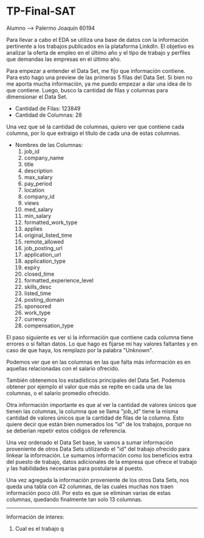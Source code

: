 # TP-Final-SAT
Alumno --> Palermo Joaquin 60194

Para llevar a cabo el EDA se utiliza una base de datos con la información pertinente a los trabajos publicados en la plataforma LinkdIn. El objetivo es analizar la oferta de empleo en el último año y el tipo de trabajo y perfiles que demandas las empresas en el último año.

Para empezar a entender el Data Set, me fijo que información contiene. Para esto hago una preview de las primeras 5 filas del Data Set. Si bien no me aporta mucha información, ya me puedo empezar a dar una idea de lo que contiene.
Luego, busco la cantidad de filas y columnas para dimensionar el Data Set.
- Cantidad de Filas: 123849
- Cantidad de Columnas: 28

Una vez que sé la cantidad de columnas, quiero ver que contiene cada columna, por lo que extraigo el título de cada una de estas columnas.
- Nombres de las Columnas:
    1. job_id
    2. company_name
    3. title
    4. description
    5. max_salary
    6. pay_period
    7. location
    8. company_id
    9. views
    10. med_salary
    11. min_salary
    12. formatted_work_type
    13. applies
    14. original_listed_time
    15. remote_allowed
    16. job_posting_url
    17. application_url
    18. application_type
    19. expiry
    20. closed_time
    21. formatted_experience_level
    22. skills_desc
    23. listed_time
    24. posting_domain
    25. sponsored
    26. work_type
    27. currency
    28. compensation_type

El paso siguiente es ver si la información que contiene cada columna tiene errores o si faltan datos.
Lo que hago es fijarse mi hay valores faltantes y en caso de que haya, los remplazo por la palabra "Unknown". 

Podemos ver que en las columnas en las que falta más información es en aquellas relacionadas con el salario ofrecido.

También obtenemos los estadísticos principales del Data Set. Podemos obtener por ejemplo el valor que más se repite en cada una de las columnas, o el salario promedio ofrecido.

Otra información importante es que al ver la cantidad de valores únicos que tienen las columnas, la columna que se llama "job_id" tiene la misma cantidad de valores únicos que la cantidad de filas de la columna. Esto quiere decir que están bien numerados los "id" de los trabajos, porque no se deberían repetir estos códigos de referencia.

Una vez ordenado el Data Set base, le vamos a sumar información proveniente de otros Data Sets utilizando el "id" del trabajo ofrecido para linkear la información. Le sumamos información como los beneficios extra del puesto de trabajo, datos adicionales de la empresa que ofrece el trabajo y las habilidades necesarias para postularse al puesto.

Una vez agregada la información proveniente de los otros Data Sets, nos queda una tabla con 42 columnas, de las cuales muchas nos traen información poco útil. Por esto es que se eliminan varias de estas columnas, quedando finalmente tan solo 13 columnas.

-------------------------------------------------------------------

Información de interes:

1. Cual es el trabajo q


